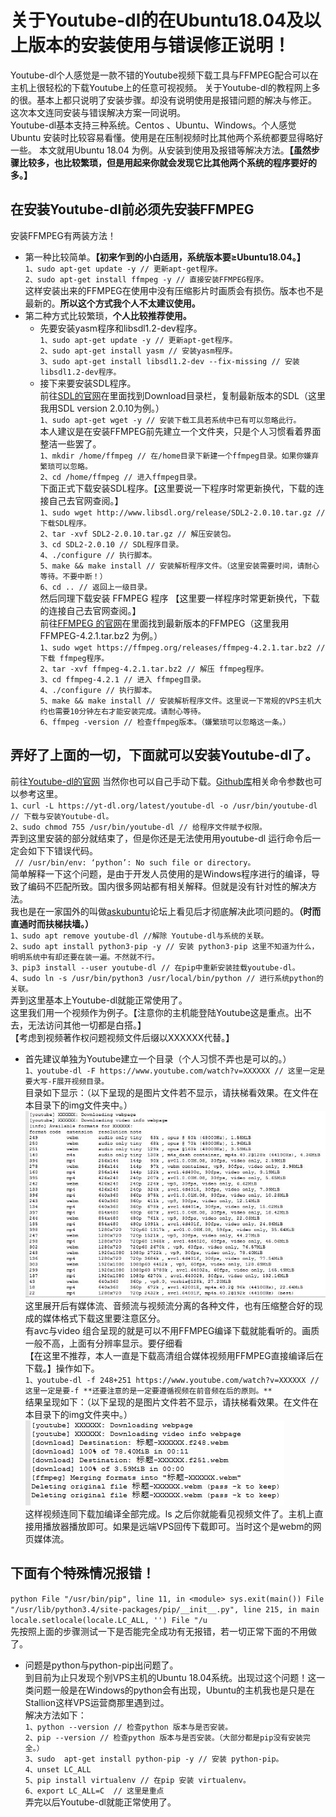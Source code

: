 # 关于Youtube-dl的在Ubuntu18.04及以上版本的安装使用与错误修正说明！
Youtube-dl个人感觉是一款不错的Youtube视频下载工具与FFMPEG配合可以在主机上很轻松的下载Youtube上的任意可视视频。
关于Youtube-dl的教程网上多的很。基本上都只说明了安装步骤。却没有说明使用是报错问题的解决与修正。
这次本文连同安装与错误解决方案一同说明。  
Youtube-dl基本支持三种系统。Centos 、Ubuntu、Windows。个人感觉Ubuntu 安装时比较容易看懂。使用是在压制视频时比其他两个系统都要显得略好一些。
本文就用Ubuntu 18.04 为例。从安装到使用及报错等解决方法。**【虽然步骤比较多，也比较繁琐，但是用起来你就会发现它比其他两个系统的程序要好的多。】**
## 在安装Youtube-dl前必须先安装FFMPEG
安装FFMPEG有两装方法！
* 第一种比较简单。**【初来乍到的小白适用，系统版本要≥Ubuntu18.04。】**  
`1、sudo apt-get update -y // 更新apt-get程序。`  
`2、sudo apt-get install ffmpeg -y // 直接安装FFMPEG程序。`  
这样安装出来的FFMPEG在使用中没有压缩影片时画质会有损伤。版本也不是最新的。**所以这个方式我个人不太建议使用。**  
* 第二种方式比较繁琐，**个人比较推荐使用。**  
  * 先要安装yasm程序和libsdl1.2-dev程序。  
`1、sudo apt-get update -y // 更新apt-get程序。`  
`2、sudo apt-get install yasm // 安装yasm程序。`  
`3、sudo apt-get install libsdl1.2-dev --fix-missing // 安装libsdl1.2-dev程序。`  
   * 接下来要安装SDL程序。  
前往[SDL的官网](http://www.libsdl.org)在里面找到Download目录栏，复制最新版本的SDL（这里我用SDL version 2.0.10为例。）  
`1、sudo apt-get wget -y // 安装下载工具若系统中已有可以忽略此行。`  
本人建议是在安装FFMPEG前先建立一个文件夹，只是个人习惯看着界面整洁一些罢了。  
`1、mkdir /home/ffmpeg // 在/home目录下新建一个ffmpeg目录。如果你嫌弃繁琐可以忽略。`  
`2、cd /home/ffmpeg // 进入ffmpeg目录。`  
下面正式下载安装SDL程序。【这里要说一下程序时常更新换代，下载的连接自己去官网查阅。】  
`1、sudo wget http://www.libsdl.org/release/SDL2-2.0.10.tar.gz // 下载SDL程序。`  
`2、tar -xvf SDL2-2.0.10.tar.gz // 解压安装包。`  
`3、cd SDL2-2.0.10 // SDL程序目录。`  
`4、./configure // 执行脚本。`  
`5、make && make install // 安装解析程序文件。（这里安装需要时间，请耐心等待。不要中断！）`  
`6、cd .. // 返回上一级目录。`  
然后同理下载安装 FFMPEG 程序 【这里要一样程序时常更新换代，下载的连接自己去官网查阅。】  
前往[FFMPEG 的官网](https://www.ffmpeg.org/download.html)在里面找到最新版本的FFMPEG（这里我用 FFMPEG-4.2.1.tar.bz2 为例。）  
`1、sudo wget https://ffmpeg.org/releases/ffmpeg-4.2.1.tar.bz2 // 下载 ffmpeg程序。`  
`2、tar -xvf ffmpeg-4.2.1.tar.bz2 // 解压 ffmpeg程序。`  
`3、cd ffmpeg-4.2.1 // 进入 ffmpeg目录。`  
`4、./configure // 执行脚本。`  
`5、make && make install // 安装解析程序文件。这里说一下常规的VPS主机大约也需要10分钟左右才能安装完成。请耐心等待。`  
`6、ffmpeg -version // 检查ffmpeg版本。（嫌繁琐可以忽略这一条。）`  
## 弄好了上面的一切，下面就可以安装Youtube-dl了。  
  前往[Youtube-dl的官网](https://yt-dl.org) 当然你也可以自己手动下载。[Github库](https://github.com/ytdl-org/youtube-dl)相关命令参数也可以参考这里。  
`1、curl -L https://yt-dl.org/latest/youtube-dl -o /usr/bin/youtube-dl // 下载与安装Youtube-dl。`  
`2、sudo chmod 755 /usr/bin/youtube-dl // 给程序文件赋予权限。`  
弄到这里安装的部分就结束了，但是你还是无法使用用youtube-dl 运行命令后一定会如下下错误代码。  
` // /usr/bin/env: ‘python’: No such file or directory。`  
简单解释一下这个问题，是由于开发人员使用的是Windows程序进行的编译，导致了编码不匹配所致。国内很多网站都有相关解释。但就是没有针对性的解决方法。  
我也是在一家国外的叫做[askubuntu](https://askubuntu.com/questions/1037666/youtube-dl-python-not-found-18-04)论坛上看见后才彻底解决此项问题的。**（时而直通时而扶梯扶墙。）**  
`1、sudo apt remove youtube-dl //解除 Youtube-dl与系统的关联。`  
`2、sudo apt install python3-pip -y // 安装 python3-pip 这里不知道为什么，明明系统中有却还要在装一遍。不然就不行。`  
`3、pip3 install --user youtube-dl // 在pip中重新安装挂载youtube-dl。`  
`4、sudo ln -s /usr/bin/python3 /usr/local/bin/python // 进行系统python的关联。`  
弄到这里基本上Youtube-dl就能正常使用了。  
这里我们用一个视频作为例子。【注意你的主机能登陆Youtube这是重点。出不去，无法访问其他一切都是白搭。】  
【考虑到视频著作权问题视频文件后缀以XXXXXX代替。】  
* 首先建议单独为Youtube建立一个目录（个人习惯不弄也是可以的。）  
`1、youtube-dl -F https://www.youtube.com/watch?v=XXXXXX // 这里一定是要大写-F展开视频目录。`  
目录如下显示：（以下呈现的是图片文件若不显示，请扶梯看效果。在文件在本目录下的img文件夹中。）  
![](https://github.com/szhaolu/Ubuntu/blob/master/Youtube-dl/img/youtube-dl_F.jpg)  
这里展开后有媒体流、音频流与视频流分离的各种文件，也有压缩整合好的现成的媒体格式下载这里要注意区分。  
有avc与video 组合呈现的就是可以不用FFMPEG编译下载就能看听的。画质一般不高，上面有分辨率显示。要仔细看  
【在这里不推荐，本人一直是下载高清组合媒体视频用FFMPEG直接编译后在下载。】操作如下。  
`1、youtube-dl -f 248+251 https://www.youtube.com/watch?v=XXXXXX //这里一定是要-f **还要注意的是一定要遵循视频在前音频在后的原则。**`  
结果呈现如下：（以下呈现的是图片文件若不显示，请扶梯看效果。在文件在本目录下的img文件夹中。）  
![](https://github.com/szhaolu/Ubuntu/blob/master/Youtube-dl/img/youtube-dl_ok.jpg)  
这样视频连同下载加编译全部完成。ls 之后你就能看见视频文件了。主机上直接用播放器播放即可。如果是远端VPS回传下载即可。当时这个是webm的网页媒体流。  
## 下面有个特殊情况报错！  
`python File "/usr/bin/pip", line 11, in <module> sys.exit(main()) File "/usr/lib/python3.4/site-packages/pip/__init__.py", line 215, in main locale.setlocale(locale.LC_ALL, '') File "/u`  
先按照上面的步骤测试一下是否能完全成功有无报错，若一切正常下面的不用做了。  
* 问题是python与python-pip出问题了。  
到目前为止只发现个别VPS主机的Ubuntu 18.04系统。出现过这个问题！这一类问题一般是在Windows的python会有出现，Ubuntu的主机我也是只是在Stallion这样VPS运营商那里遇到过。  
解决方法如下：  
`1、python --version // 检查python 版本与是否安装。`  
`2、pip --version // 检查python 版本与是否安装。（大部分都是pip没有安装完全。）`  
`3、sudo  apt-get install python-pip -y // 安装 python-pip。`  
`4、unset LC_ALL`  
`5、pip install virtualenv // 在pip 安装 virtualenv。`  
`6、export LC_ALL=C  // 这里是重点`  
弄完以后Youtube-dl就能正常使用了。
